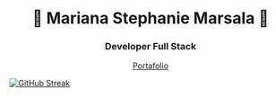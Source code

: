 <div align="center">
  
  <h1 align="center">👋 Mariana Stephanie Marsala 👋</h1>
  <h3 align="center">   Developer Full Stack </h3>
</div>

<div align="center">
<a href="https://marianamarsalamiportafolio.netlify.app/"> Portafolio </a>


 
</div>

[![GitHub Streak](http://github-readme-streak-stats.herokuapp.com?user=marsala-mariana&theme=radical&hide_border=falso&locale=es&date_format=j%2Fn%5B%2FY%5D&mode=weekly)](https://git.io/streak-stats)




